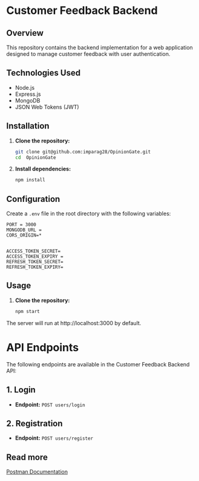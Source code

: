 # Customer Feedback Backend

## Overview

This repository contains the backend implementation for a web application designed to manage customer feedback with user authentication.

## Technologies Used

- Node.js
- Express.js
- MongoDB
- JSON Web Tokens (JWT)

## Installation

1. **Clone the repository:**

    ```bash
    git clone git@github.com:imparag28/OpinionGate.git
    cd  OpinionGate
    ```

2. **Install dependencies:**

    ```bash
    npm install
    ```

## Configuration

Create a `.env` file in the root directory with the following variables:

```env
PORT = 3000
MONGODB_URL =
CORS_ORIGIN=*


ACCESS_TOKEN_SECRET=
ACCESS_TOKEN_EXPIRY =
REFRESH_TOKEN_SECRET=
REFRESH_TOKEN_EXPIRY= 
```

## Usage

1. **Clone the repository:**

    ```bash
    npm start
The server will run at http://localhost:3000 by default.

# API Endpoints

The following endpoints are available in the Customer Feedback Backend API:

## 1. Login

- **Endpoint:** `POST users/login`

## 2. Registration

- **Endpoint:** `POST users/register`

## Read more

[Postman Documentation](https://documenter.getpostman.com/view/31848798/2s9YsKeWhn)







